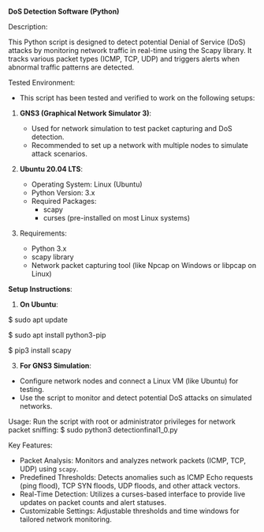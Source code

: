 **DoS Detection Software (Python)**

Description:

This Python script is designed to detect potential Denial of Service (DoS) attacks 
by monitoring network traffic in real-time using the Scapy library. It tracks various 
packet types (ICMP, TCP, UDP) and triggers alerts when abnormal traffic patterns are detected.
    
Tested Environment:

- This script has been tested and verified to work on the following setups:
1. **GNS3 (Graphical Network Simulator 3)**:
   - Used for network simulation to test packet capturing and DoS detection.
   - Recommended to set up a network with multiple nodes to simulate attack scenarios.
        
2. **Ubuntu 20.04 LTS**:
   - Operating System: Linux (Ubuntu)
   - Python Version: 3.x
   - Required Packages:
     * scapy
     * curses (pre-installed on most Linux systems)
3. Requirements:
   - Python 3.x
   - scapy library
   - Network packet capturing tool (like Npcap on Windows or libpcap on Linux)

**Setup Instructions**:
1. **On Ubuntu**:

$ sudo apt update

$ sudo apt install python3-pip

$ pip3 install scapy

3. **For GNS3 Simulation**:
- Configure network nodes and connect a Linux VM (like Ubuntu) for testing.
- Use the script to monitor and detect potential DoS attacks on simulated networks.
        
Usage:
    Run the script with root or administrator privileges for network packet sniffing:
        $ sudo python3 detectionfinal1_0.py
        
Key Features:
- Packet Analysis: Monitors and analyzes network packets (ICMP, TCP, UDP) using `scapy`.
- Predefined Thresholds: Detects anomalies such as ICMP Echo requests (ping flood), TCP SYN floods, UDP floods, and other attack vectors.
- Real-Time Detection: Utilizes a curses-based interface to provide live updates on packet counts and alert statuses.
- Customizable Settings: Adjustable thresholds and time windows for tailored network monitoring.
